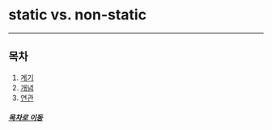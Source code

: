 static vs. non-static
=====

- - -
## 목차
1. [계기](#계기)
2. [개념](#개념)
3. [연관](#연관)


##### [목차로 이동](#목차)